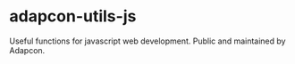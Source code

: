 # adapcon-utils-js
Useful functions for javascript web development. Public and maintained by Adapcon.
